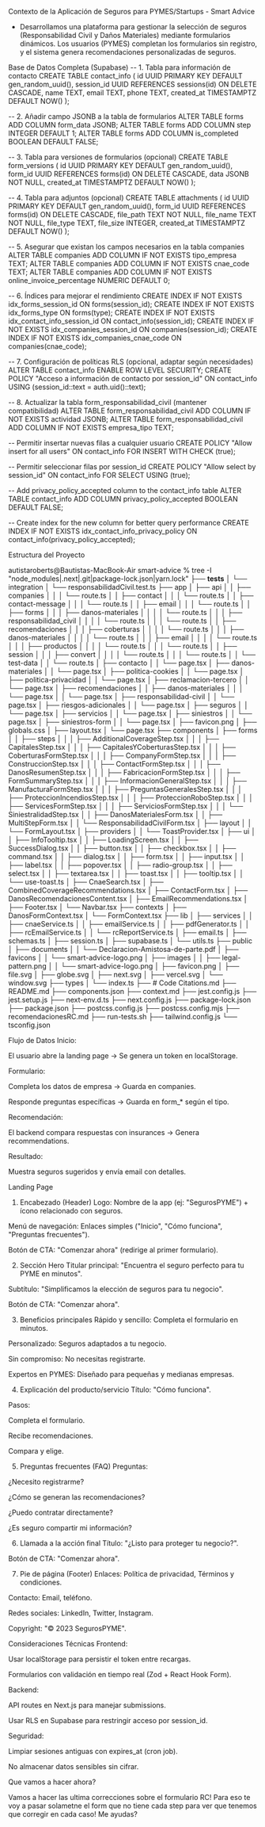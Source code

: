 Contexto de la Aplicación de Seguros para PYMES/Startups - Smart Advice

- Desarrollamos una plataforma para gestionar la selección de seguros (Responsabilidad Civil y Daños Materiales) mediante formularios dinámicos. Los usuarios (PYMES) completan los formularios sin registro, y el sistema genera recomendaciones personalizadas de seguros.

Base de Datos Completa (Supabase)
-- 1. Tabla para información de contacto
CREATE TABLE contact_info (
id UUID PRIMARY KEY DEFAULT gen_random_uuid(),
session_id UUID REFERENCES sessions(id) ON DELETE CASCADE,
name TEXT,
email TEXT,
phone TEXT,
created_at TIMESTAMPTZ DEFAULT NOW()
);

-- 2. Añadir campo JSONB a la tabla de formularios
ALTER TABLE forms ADD COLUMN form_data JSONB;
ALTER TABLE forms ADD COLUMN step INTEGER DEFAULT 1;
ALTER TABLE forms ADD COLUMN is_completed BOOLEAN DEFAULT FALSE;

-- 3. Tabla para versiones de formularios (opcional)
CREATE TABLE form_versions (
id UUID PRIMARY KEY DEFAULT gen_random_uuid(),
form_id UUID REFERENCES forms(id) ON DELETE CASCADE,
data JSONB NOT NULL,
created_at TIMESTAMPTZ DEFAULT NOW()
);

-- 4. Tabla para adjuntos (opcional)
CREATE TABLE attachments (
id UUID PRIMARY KEY DEFAULT gen_random_uuid(),
form_id UUID REFERENCES forms(id) ON DELETE CASCADE,
file_path TEXT NOT NULL,
file_name TEXT NOT NULL,
file_type TEXT,
file_size INTEGER,
created_at TIMESTAMPTZ DEFAULT NOW()
);

-- 5. Asegurar que existan los campos necesarios en la tabla companies
ALTER TABLE companies ADD COLUMN IF NOT EXISTS tipo_empresa TEXT;
ALTER TABLE companies ADD COLUMN IF NOT EXISTS cnae_code TEXT;
ALTER TABLE companies ADD COLUMN IF NOT EXISTS online_invoice_percentage NUMERIC DEFAULT 0;

-- 6. Índices para mejorar el rendimiento
CREATE INDEX IF NOT EXISTS idx_forms_session_id ON forms(session_id);
CREATE INDEX IF NOT EXISTS idx_forms_type ON forms(type);
CREATE INDEX IF NOT EXISTS idx_contact_info_session_id ON contact_info(session_id);
CREATE INDEX IF NOT EXISTS idx_companies_session_id ON companies(session_id);
CREATE INDEX IF NOT EXISTS idx_companies_cnae_code ON companies(cnae_code);

-- 7. Configuración de políticas RLS (opcional, adaptar según necesidades)
ALTER TABLE contact_info ENABLE ROW LEVEL SECURITY;
CREATE POLICY "Acceso a información de contacto por session_id" ON contact_info
USING (session_id::text = auth.uid()::text);

-- 8. Actualizar la tabla form_responsabilidad_civil (mantener compatibilidad)
ALTER TABLE form_responsabilidad_civil ADD COLUMN IF NOT EXISTS actividad JSONB;
ALTER TABLE form_responsabilidad_civil ADD COLUMN IF NOT EXISTS empresa_tipo TEXT;

-- Permitir insertar nuevas filas a cualquier usuario
CREATE POLICY "Allow insert for all users" ON contact_info
FOR INSERT WITH CHECK (true);

-- Permitir seleccionar filas por session_id
CREATE POLICY "Allow select by session_id" ON contact_info
FOR SELECT USING (true);

-- Add privacy_policy_accepted column to the contact_info table
ALTER TABLE contact_info
ADD COLUMN privacy_policy_accepted BOOLEAN DEFAULT FALSE;

-- Create index for the new column for better query performance
CREATE INDEX IF NOT EXISTS idx_contact_info_privacy_policy ON contact_info(privacy_policy_accepted);

Estructura del Proyecto

autistaroberts@Bautistas-MacBook-Air smart-advice % tree -I "node_modules|.next|.git|package-lock.json|yarn.lock"
├── **tests**
│ └── integration
│ └── responsabilidadCivil.test.ts
├── app
│ ├── api
│ │ ├── companies
│ │ │ └── route.ts
│ │ ├── contact
│ │ │ └── route.ts
│ │ ├── contact-message
│ │ │ └── route.ts
│ │ ├── email
│ │ │ └── route.ts
│ │ ├── forms
│ │ │ ├── danos-materiales
│ │ │ │ └── route.ts
│ │ │ ├── responsabilidad_civil
│ │ │ │ └── route.ts
│ │ │ └── route.ts
│ │ ├── recomendaciones
│ │ │ ├── coberturas
│ │ │ │ └── route.ts
│ │ │ ├── danos-materiales
│ │ │ │ └── route.ts
│ │ │ ├── email
│ │ │ │ └── route.ts
│ │ │ ├── productos
│ │ │ │ └── route.ts
│ │ │ └── route.ts
│ │ ├── session
│ │ │ ├── convert
│ │ │ │ └── route.ts
│ │ │ └── route.ts
│ │ └── test-data
│ │ └── route.ts
│ ├── contacto
│ │ └── page.tsx
│ ├── danos-materiales
│ │ └── page.tsx
│ ├── politica-cookies
│ │ └── page.tsx
│ ├── politica-privacidad
│ │ └── page.tsx
│ ├── reclamacion-tercero
│ │ └── page.tsx
│ ├── recomendaciones
│ │ ├── danos-materiales
│ │ │ └── page.tsx
│ │ └── page.tsx
│ ├── responsabilidad-civil
│ │ └── page.tsx
│ ├── riesgos-adicionales
│ │ └── page.tsx
│ ├── seguros
│ │ └── page.tsx
│ ├── servicios
│ │ └── page.tsx
│ ├── siniestros
│ │ └── page.tsx
│ ├── siniestros-form
│ │ └── page.tsx
│ ├── favicon.png
│ ├── globals.css
│ ├── layout.tsx
│ └── page.tsx
├── components
│ ├── forms
│ │ ├── steps
│ │ │ ├── AdditionalCoverageStep.tsx
│ │ │ ├── CapitalesStep.tsx
│ │ │ ├── CapitalesYCoberturasStep.tsx
│ │ │ ├── CoberturasFormStep.tsx
│ │ │ ├── CompanyFormStep.tsx
│ │ │ ├── ConstruccionStep.tsx
│ │ │ ├── ContactFormStep.tsx
│ │ │ ├── DanosResumenStep.tsx
│ │ │ ├── FabricacionFormStep.tsx
│ │ │ ├── FormSummaryStep.tsx
│ │ │ ├── InformacionGeneralStep.tsx
│ │ │ ├── ManufacturaFormStep.tsx
│ │ │ ├── PreguntasGeneralesStep.tsx
│ │ │ ├── ProteccionIncendiosStep.tsx
│ │ │ ├── ProteccionRoboStep.tsx
│ │ │ ├── ServicesFormStep.tsx
│ │ │ ├── ServiciosFormStep.tsx
│ │ │ └── SiniestralidadStep.tsx
│ │ ├── DanosMaterialesForm.tsx
│ │ ├── MultiStepForm.tsx
│ │ └── ResponsabilidadCivilForm.tsx
│ ├── layout
│ │ └── FormLayout.tsx
│ ├── providers
│ │ └── ToastProvider.tsx
│ ├── ui
│ │ ├── InfoTooltip.tsx
│ │ ├── LoadingScreen.tsx
│ │ ├── SuccessDialog.tsx
│ │ ├── button.tsx
│ │ ├── checkbox.tsx
│ │ ├── command.tsx
│ │ ├── dialog.tsx
│ │ ├── form.tsx
│ │ ├── input.tsx
│ │ ├── label.tsx
│ │ ├── popover.tsx
│ │ ├── radio-group.tsx
│ │ ├── select.tsx
│ │ ├── textarea.tsx
│ │ ├── toast.tsx
│ │ ├── tooltip.tsx
│ │ └── use-toast.ts
│ ├── CnaeSearch.tsx
│ ├── CombinedCoverageRecommendations.tsx
│ ├── ContactForm.tsx
│ ├── DanosRecomendacionesContent.tsx
│ ├── EmailRecommendations.tsx
│ ├── Footer.tsx
│ └── Navbar.tsx
├── contexts
│ ├── DanosFormContext.tsx
│ └── FormContext.tsx
├── lib
│ ├── services
│ │ ├── cnaeService.ts
│ │ ├── emailService.ts
│ │ ├── pdfGenerator.ts
│ │ ├── rcEmailService.ts
│ │ └── rcReportService.ts
│ ├── email.ts
│ ├── schemas.ts
│ ├── session.ts
│ ├── supabase.ts
│ └── utils.ts
├── public
│ ├── documents
│ │ └── Declaracion-Amistosa-de-parte.pdf
│ ├── favicons
│ │ └── smart-advice-logo.png
│ ├── images
│ │ ├── legal-pattern.png
│ │ └── smart-advice-logo.png
│ ├── favicon.png
│ ├── file.svg
│ ├── globe.svg
│ ├── next.svg
│ ├── vercel.svg
│ └── window.svg
├── types
│ └── index.ts
├── # Code Citations.md
├── README.md
├── components.json
├── context.md
├── jest.config.js
├── jest.setup.js
├── next-env.d.ts
├── next.config.js
├── package-lock.json
├── package.json
├── postcss.config.js
├── postcss.config.mjs
├── recomendacionesRC.md
├── run-tests.sh
├── tailwind.config.js
└── tsconfig.json

Flujo de Datos
Inicio:

El usuario abre la landing page → Se genera un token en localStorage.

Formulario:

Completa los datos de empresa → Guarda en companies.

Responde preguntas específicas → Guarda en form\_\* según el tipo.

Recomendación:

El backend compara respuestas con insurances → Genera recommendations.

Resultado:

Muestra seguros sugeridos y envía email con detalles.

Landing Page

1. Encabezado (Header)
   Logo: Nombre de la app (ej: "SegurosPYME") + ícono relacionado con seguros.

Menú de navegación: Enlaces simples ("Inicio", "Cómo funciona", "Preguntas frecuentes").

Botón de CTA: "Comenzar ahora" (redirige al primer formulario).

2. Sección Hero
   Titular principal: "Encuentra el seguro perfecto para tu PYME en minutos".

Subtítulo: "Simplificamos la elección de seguros para tu negocio".

Botón de CTA: "Comenzar ahora".

3. Beneficios principales
   Rápido y sencillo: Completa el formulario en minutos.

Personalizado: Seguros adaptados a tu negocio.

Sin compromiso: No necesitas registrarte.

Expertos en PYMES: Diseñado para pequeñas y medianas empresas.

4. Explicación del producto/servicio
   Título: "Cómo funciona".

Pasos:

Completa el formulario.

Recibe recomendaciones.

Compara y elige.

5. Preguntas frecuentes (FAQ)
   Preguntas:

¿Necesito registrarme?

¿Cómo se generan las recomendaciones?

¿Puedo contratar directamente?

¿Es seguro compartir mi información?

6. Llamada a la acción final
   Título: "¿Listo para proteger tu negocio?".

Botón de CTA: "Comenzar ahora".

7. Pie de página (Footer)
   Enlaces: Política de privacidad, Términos y condiciones.

Contacto: Email, teléfono.

Redes sociales: LinkedIn, Twitter, Instagram.

Copyright: "© 2023 SegurosPYME".

Consideraciones Técnicas
Frontend:

Usar localStorage para persistir el token entre recargas.

Formularios con validación en tiempo real (Zod + React Hook Form).

Backend:

API routes en Next.js para manejar submissions.

Usar RLS en Supabase para restringir acceso por session_id.

Seguridad:

Limpiar sesiones antiguas con expires_at (cron job).

No almacenar datos sensibles sin cifrar.

Que vamos a hacer ahora?

Vamos a hacer las ultima correcciones sobre el formulario RC! Para eso te voy a pasar solametne el form que no tiene cada step para ver que tenemos que corregir en cada caso! Me ayudas?
